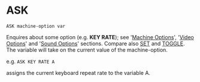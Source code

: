 # ASK

`ASK machine-option var`

Enquires about some option (e.g. **KEY RATE**); see '[Machine Options](man_3-moptions.md)', '[Video Options](man_3-vidoptions.md)' and '[Sound Options](man_3-souoptions.md)' sections. Compare also [SET](man_cs-set.md) and [TOGGLE](man_cs-toggle.md). The variable will take on the current value of the machine-option.

e.g. `ASK KEY RATE A`

assigns the current keyboard repeat rate to the variable A.